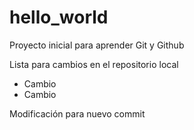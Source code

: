 ﻿# hello_world

Proyecto inicial para aprender Git y Github

Lista para cambios en el repositorio local

+ Cambio 
+ Cambio 

Modificación para nuevo commit